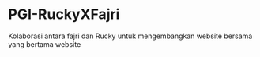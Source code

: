 # PGI-RuckyXFajri
Kolaborasi antara fajri dan Rucky untuk mengembangkan website bersama yang bertama website

